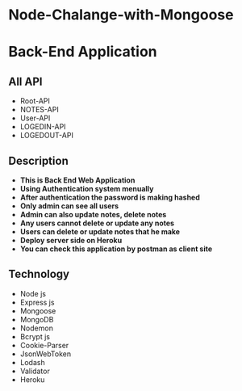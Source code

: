 # Node-Chalange-with-Mongoose
<h1>Back-End Application </h1>
<h2>All API</h2>

<ul>
   <li><a target="_blank" https://mongoose-task-app.herokuapp.com/>Root-API</a>
   <li><a target="_blank" https://mongoose-task-app.herokuapp.com/notes>NOTES-API</a>
   <li><a target="_blank" https://mongoose-task-app.herokuapp.com/users>User-API</a>
   <li><a target="_blank" https://mongoose-task-app.herokuapp.com/users/login>LOGEDIN-API</a>
   <li><a target="_blank" https://mongoose-task-app.herokuapp.com/users/logout>LOGEDOUT-API</a>
</ul>
   
<h2>Description </h2>
<ul>
    <li> <b> This is Back End Web Application</b>
    <li> <b> Using Authentication system menually</b>
    <li> <b> After authentication the password is making hashed</b>
    <li> <b> Only admin can see all users </b>
    <li> <b> Admin can also update notes, delete notes</b>
    <li> <b> Any users cannot delete or update any notes</b>
    <li> <b> Users can delete or update notes that he make </b>
    <li> <b> Deploy server side on Heroku</b>
    <li> <b>You can check this application by postman as client site</b>
</ul>
     
  <h2> Technology </h2>
   <ul> 
     <li> Node js
     <li> Express js
     <li> Mongoose
     <li> MongoDB
     <li> Nodemon
     <li> Bcrypt js
     <li> Cookie-Parser
     <li> JsonWebToken
     <li> Lodash
     <li> Validator
      <li> Heroku
 </ul>
